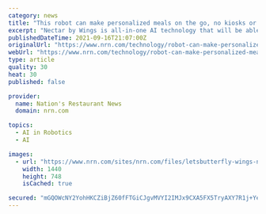 ```yaml
---
category: news
title: "This robot can make personalized meals on the go, no kiosks or human interaction required"
excerpt: "Nectar by Wings is all-in-one AI technology that will be able to learn customer preferences, make personalized meals and meet consumers wherever they are"
publishedDateTime: 2021-09-16T21:07:00Z
originalUrl: "https://www.nrn.com/technology/robot-can-make-personalized-meals-go-no-kiosks-or-human-interaction-required"
webUrl: "https://www.nrn.com/technology/robot-can-make-personalized-meals-go-no-kiosks-or-human-interaction-required"
type: article
quality: 30
heat: 30
published: false

provider:
  name: Nation's Restaurant News
  domain: nrn.com

topics:
  - AI in Robotics
  - AI

images:
  - url: "https://www.nrn.com/sites/nrn.com/files/letsbutterfly-wings-nectar-breeze0.5x.png"
    width: 1440
    height: 748
    isCached: true

secured: "mGQOWcNY2YohHKCZiBjZ60fFTGiCJgvMVYI2IMJx9CXA5FX5TryAXY7R1j+YeFI1CLC53eu0r+8pjMd0FsYg+LVHjNuTr+Io6L1h4QV09BQcu5sgoS3CMFcC49lXlM81/NagslICnbdrihQWCWNhtGCT7lCwaKLIj78h0RyYUPFpaTmGA+rfRFVQmPe4oaPL1F4cE2Y71xVPDAYMaotXHHRbKAlPD1RJ/sYqAmOwkZT5gYA5vBWLmF/+69//K1+tKbQRRb+kb+tI3sHBczr/WFy9oMyaB6/giJnvzM6DcM5jgvbOPg6FNtfublCd1ybRq5TH0EieoXJFoDM73enzbwrh1DALAsSCGitz8iBEzfQ=;ZNSqd2gwYhOSNoKYkblM2A=="
---
```


